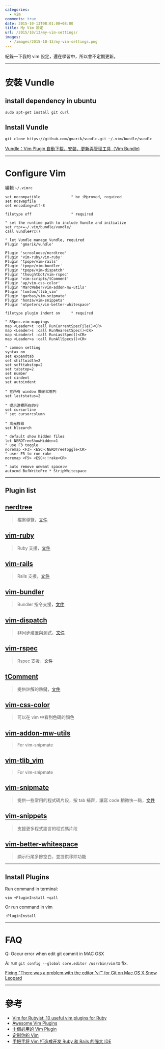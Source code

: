 ```yaml
---
categories:
  - vim
comments: true
date: 2015-10-13T08:01:00+08:00
title: My Vim 設定
url: /2015/10/13/my-vim-settings/
images:
  - /images/2015-10-13/my-vim-settings.png
---
```


紀錄一下我的 vim 設定，還在學習中，所以會不定期更新。

----

# 安裝 Vundle

## install dependency in ubuntu

```shell
sudo apt-get install git curl
```

## Install Vundle

```shell
git clone https://github.com/gmarik/vundle.git ~/.vim/bundle/vundle
```

[Vundle：Vim Plugin 自動下載、安裝、更新與管理工具（Vim Bundle)][link1]

<!--more-->

----

# Configure Vim

編輯 `~/.vimrc`

```config
set nocompatible              " be iMproved, required
set noswapfile
set encoding=utf-8

filetype off                  " required

" set the runtime path to include Vundle and initialize
set rtp+=~/.vim/bundle/vundle/
call vundle#rc()

" let Vundle manage Vundle, required
Plugin 'gmarik/vundle'

Plugin 'scrooloose/nerdtree'
Plugin 'vim-ruby/vim-ruby'
Plugin 'tpope/vim-rails'
Plugin 'tpope/vim-bundler'
Plugin 'tpope/vim-dispatch'
Plugin 'thoughtbot/vim-rspec'
Plugin 'vim-scripts/tComment'
Plugin 'ap/vim-css-color'
Plugin 'MarcWeber/vim-addon-mw-utils'
Plugin 'tomtom/tlib_vim'
Plugin 'garbas/vim-snipmate'
Plugin 'honza/vim-snippets'
Plugin 'ntpeters/vim-better-whitespace'

filetype plugin indent on     " required

" RSpec.vim mappings
map <Leader>t :call RunCurrentSpecFile()<CR>
map <Leader>s :call RunNearestSpec()<CR>
map <Leader>l :call RunLastSpec()<CR>
map <Leader>a :call RunAllSpecs()<CR>

" common setting
syntax on
set expandtab
set shiftwidth=2
set softtabstop=2
set tabstop=2
set number
set cindent
set autoindent

" 在所有 window 顯示狀態列
set laststatus=2

" 提示游標所在的行
set cursorline
" set cursorcolumn

" 高光搜尋
set hlsearch

" default show hidden files
let NERDTreeShowHidden=1
" use F3 toggle
noremap <F3> <ESC>:NERDTreeToggle<CR>
" user F5 to run rake
noremap <F5> <ESC>:!rake<CR>

" auto remove unwant space:w
autocmd BufWritePre * StripWhitespace

```

----

## Plugin list

## [nerdtree](https://github.com/scrooloose/nerdtree)

> 檔案導覽，[文件]()

## [vim-ruby](https://github.com/vim-ruby/vim-ruby)

> Ruby 支援，[文件](https://github.com/vim-ruby/vim-ruby/blob/master/doc/vim-ruby.txt)

## [vim-rails](https://github.com/tpope/vim-rails)

> Rails 支援，[文件](https://github.com/tpope/vim-rails/blob/master/doc/rails.txt)

## [vim-bundler](https://github.com/tpope/vim-bundler)

> Bundler 指令支援，[文件](https://github.com/tpope/vim-bundler/blob/master/doc/bundler.txt)

## [vim-dispatch](https://github.com/tpope/vim-dispatch)

> 非同步建置與測試，[文件](https://github.com/tpope/vim-dispatch/blob/master/doc/dispatch.txt)

## [vim-rspec](https://github.com/thoughtbot/vim-rspec)

> Rspec 支援，[文件](https://github.com/thoughtbot/vim-rspec)

## [tComment](https://github.com/vim-scripts/tComment)

> 提供註解的熱鍵，[文件](https://github.com/vim-scripts/tComment/blob/master/doc/tcomment.txt)

## [vim-css-color](https://github.com/ap/vim-css-color)

> 可以在 vim 中看到色碼的顏色

## [vim-addon-mw-utils](https://github.com/MarcWeber/vim-addon-mw-utils)

> For vim-snipmate

## [vim-tlib_vim](https://github.com/tomtom/tlib_vim)

> For vim-snipmate

## [vim-snipmate](https://github.com/garbas/vim-snipmate)

> 提供一些常用的程式碼片段，按  tab 補齊，讓寫 code 稍微快一點，[文件](https://github.com/garbas/vim-snipmate/blob/master/doc/SnipMate.txt)

## [vim-snippets](https://github.com/honza/vim-snippets)

> 支援更多程式語言的程式碼片段

## [vim-better-whitespace](https://github.com/ntpeters/vim-better-whitespace)

> 顯示行尾多餘空白，並提供移除功能

----

## Install Plugins

Run command in terminal:

```shell
vim +PluginInstall +qall
```

Or run command in vim

```shell
:PluginInstall
```
----

# FAQ

Q: Occur error when edit git commit in MAC OSX

A: run `git config --global core.editor /usr/bin/vim` to fix.

[Fixing "There was a problem with the editor 'vi'" for Git on Mac OS X Snow Leopard][link2]

----

# 參考

- [Vim for Rubyist: 10 useful vim plugins for Ruby][link3]
- [Awesome Vim Plugins][link4]
- [十個必用的 Vim Plugin][link5]
- [定制你的 Vim](https://www.darkshell.me/2015/05/06/ding-zhi-ni-de-vim/)
- [手把手将 Vim 打造成开发 Ruby 和 Rails 的强大 IDE](https://ruby-china.org/topics/25295)

[link1]: http://blogger.gtwang.org/2014/04/vundle-vim-bundle-plugin-manager.html
[link2]: http://tooky.co.uk/there-was-a-problem-with-the-editor-vi-git-on-mac-os-x/
[link3]: https://masteruby.github.io/productivity-booster/2014/05/02/vim-plugins-for-ruby.html#.VhyteLwkzMU
[link4]: https://reinteractive.net/posts/166-awesome-vim-plugins
[link5]: http://www.openfoundry.org/en/tech-column/2244--vim-plugin